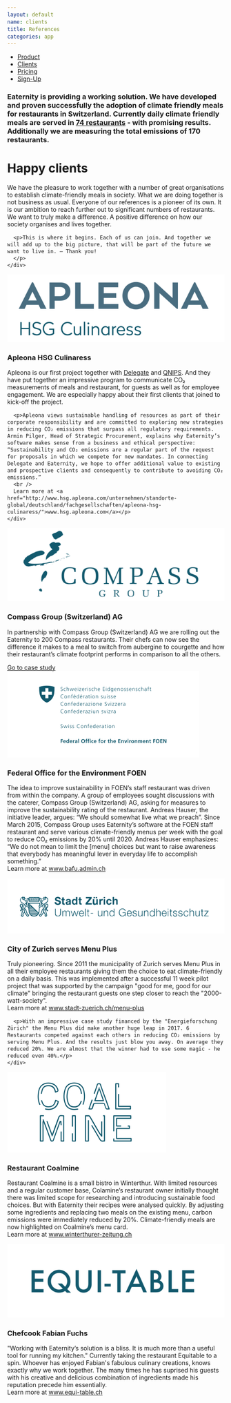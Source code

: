 ```yaml
---
layout: default
name: clients
title: References
categories: app
---
```


<div class="container hidden-xs">
  <div class="row">
    <div class="col-xs-12 text-center">
      <ul class="subNavigation">
        <a href="/app"><li>Product</li></a>
        <a href="/app/clients"><li class="current">Clients</li></a>
        <a href="/app/at-a-glance"><li>Pricing</li></a>
        <a href="/app/get-the-app"><li>Sign-Up</li></a>
      </ul>
    </div>
  </div>
</div>

<div class="container">
  <div class="row push-top small-push-bottom">
    <div class="col-xs-10 col-xs-offset-1 text-center">
      <h3>Eaternity is providing a working solution. We have developed and proven successfully the adoption of climate friendly meals for restaurants in Switzerland. Currently daily climate friendly meals are served in <a href="/meals/restaurants">74 restaurants</a> - with promising results. Additionally we are measuring the total emissions of 170 restaurants.</h3>
</div>
</div>

  <div class="row push-top small-push-bottom">
    <div class="col-xs-12 text-center">
      <h1>Happy clients</h1>
    </div>
  </div>

  <div class="row push-bottom">
    <div class="col-xs-12 col-sm-offset-1 col-sm-10 col-md-offset-2 col-md-8 text-center">
      <p>We have the pleasure to work together with a number of great organisations to establish climate-friendly meals in society. What we are doing together is not business as usual. Everyone of our references is a pioneer of its own. It is our ambition to reach further out to significant numbers of restaurants. We want to truly make a difference. A positive difference on how our society organises and lives together.</p>

      <p>This is where it begins. Each of us can join. And together we will add up to the big picture, that will be part of the future we want to live in. – Thank you!
      </p>
    </div>

  </div>

  <div class="row push-bottom">
    <div class="col-xs-offset-2 col-xs-8  col-sm-offset-0 col-sm-3">
      <img class="responsive" src="/img/partners/Apleona.svg">
    </div>
    <div class="col-xs-12 col-sm-offset-1 col-sm-8 xs-push-top">
      <h3>Apleona HSG Culinaress</h3>
      <p>Apleona is our first project together with <a href="http://www.eaternity.org/blog/delegate">Delegate</a> and <a href="http://www.qnips.com">QNIPS</a>. And they have put together an impressive program to communicate CO₂ measurements of meals and restaurant, for guests as well as for employee engagement. We are especially happy about their first clients that joined to kick-off the project.</p>

      <p>Apleona views sustainable handling of resources as part of their corporate responsibility and are committed to exploring new strategies in reducing CO₂ emissions that surpass all regulatory requirements. Armin Pilger, Head of Strategic Procurement, explains why Eaternity’s software makes sense from a business and ethical perspective: “Sustainability and CO₂ emissions are a regular part of the request for proposals in which we compete for new mandates. In connecting Delegate and Eaternity, we hope to offer additional value to existing and prospective clients and consequently to contribute to avoiding CO₂ emissions.”
      <br />
      Learn more at <a href="http://www.hsg.apleona.com/unternehmen/standorte-global/deutschland/fachgesellschaften/apleona-hsg-culinaress/">www.hsg.apleona.com</a></p>
    </div>

  </div>

  <div class="row push-bottom">
    <div class="col-xs-offset-2 col-xs-8  col-sm-offset-0 col-sm-3">
      <img class="responsive" src="/img/clients/logo-compass.svg">
    </div>
    <div class="col-xs-12 col-sm-offset-1 col-sm-8 xs-push-top">
      <h3>Compass Group (Switzerland) AG</h3>
      <p>In partnership with Compass Group (Switzerland) AG we are rolling out the Eaternity to 200 Compass restaurants. Their chefs can now see the difference it makes to a meal to switch from aubergine to courgette and how their restaurant’s climate footprint performs in comparison to all the others.</p>
      <a class="button" href="/p/compass-ch">Go to case study <i class="fa fa-angle-right fa-lg"></i></a>
    </div>
  </div>

  <div class="row push-bottom">
    <div class="col-xs-offset-2 col-xs-8  col-sm-offset-0 col-sm-3">
      <img class="responsive" src="/img/partners/bafu.svg">
    </div>
    <div class="col-xs-12 col-sm-offset-1 col-sm-8 xs-push-top">
      <h3>Federal Office for the Environment FOEN</h3>
      <p>The idea to improve sustainability in FOEN’s staff restaurant was driven from within the company. A group of employees sought discussions with the caterer, Compass Group (Switzerland) AG, asking for measures to improve the sustainability rating of the restaurant. Andreas Hauser, the initiative leader, argues: “We should somewhat live what we preach”. Since March 2015, Compass Group uses Eaternity’s software at the FOEN staff restaurant and serve various climate-friendly menus per week with the goal to reduce CO₂ emissions by 20% until 2020. Andreas Hauser emphasizes: “We do not mean to limit the [menu] choices but want to raise awareness that everybody has meaningful lever in everyday life to accomplish something.”
      <br />
      Learn more at <a href="https://www.bafu.admin.ch/bafu/de/home/themen/klima/dossiers/klimakonferenz-cop21-von-paris--abkommen-ueber-die-international/wie-sich-die-co2-emissionen-reduzieren-lassen--10-innovative-bei.html#783914">www.bafu.admin.ch</a></p>
    </div>
  </div>

  <div class="row push-bottom">
    <div class="col-xs-offset-2 col-xs-8  col-sm-offset-0 col-sm-3">
      <img class="responsive" src="/img/clients/logo-stadt-zurich.svg">
    </div>
    <div class="col-xs-12 col-sm-offset-1 col-sm-8 xs-push-top">
      <h3>City of Zurich serves Menu Plus</h3>
      <p>Truly pioneering. Since 2011 the municipality of Zurich serves Menu Plus in all their employee restaurants giving them the choice to eat climate-friendly on a daily basis. This was implemented after a successful 11 week pilot project that was supported by the campaign "good for me, good for our climate" bringing the restaurant guests one step closer to reach the "2000-watt-society".<br />
      Learn more at <a href="http://www.stadt-zuerich.ch/menu-plus">www.stadt-zuerich.ch/menu-plus</a></p>

      <p>With an impressive case study financed by the "Energieforschung Zürich" the Menu Plus did make another huge leap in 2017. 6 Restaurants competed against each others in reducing CO₂ emissions by serving Menu Plus. And the results just blow you away. On average they reduced 20%. We are almost that the winner had to use some magic - he reduced even 40%.</p>
    </div>

  </div>

  <div class="row push-bottom">
    <div class="col-xs-offset-2 col-xs-8  col-sm-offset-0 col-sm-3">
      <img class="responsive" src="/img/clients/logo-coalmine.svg">
    </div>
    <div class="col-xs-12 col-sm-offset-1 col-sm-8 xs-push-top">
      <h3>Restaurant Coalmine</h3>
      <p>Restaurant Coalmine is a small bistro in Winterthur. With limited resources and a regular customer base, Colamine’s restaurant owner initially thought there was limited scope for researching and introducing sustainable food choices. But with Eaternity their recipes were analysed quickly. By adjusting some ingredients and replacing two meals on the existing menu, carbon emissions were immediately reduced by 20%. Climate-friendly meals are now highlighted on Coalmine’s menu card.<br />
      Learn more at <a href="http://winterthurer-zeitung.ch/stadt/detail/article/mit-gutem-gewissen-essen-0013090/">www.winterthurer-zeitung.ch</a></p>
    </div>
  </div>

  <div class="row push-bottom">
    <div class="col-xs-offset-2 col-xs-8  col-sm-offset-0 col-sm-3">
      <img class="responsive" src="/img/clients/logo-equitable.svg">
    </div>
    <div class="col-xs-12 col-sm-offset-1 col-sm-8 xs-push-top">
      <h3>Chefcook Fabian Fuchs</h3>
      <p>"Working with Eaternity’s solution is a bliss. It is much more than a useful tool for running my kitchen." Currently taking the restaurant Equitable to a spin. Whoever has enjoyed Fabian's fabulous culinary creations, knows exactly why we work together. The many times he has suprised his guests with his creative and delicious combination of ingredients made his reputation precede him essentially.<br />
      Learn more at <a href="http://www.equi-table.ch">www.equi-table.ch</a></p>
    </div>
  </div>

</div>

<script src="https://ajax.googleapis.com/ajax/libs/jquery/1.11.3/jquery.min.js"></script>

<script src="/js/jquery.magnific-popup.min.js"></script>

<script src="/js/jquery.royalslider.min.js"></script>

<script src="/js/bootstrap.min.js"></script>

<script src="/js/icheck.min.js"></script>

<script src="/js/script.js"></script>
